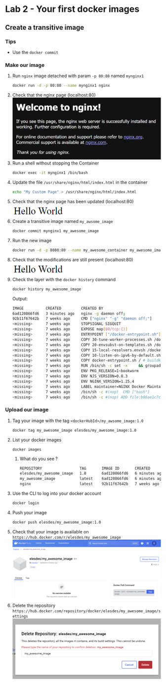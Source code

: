 # Lab 2 - Your first docker images
## Create a transitive image
### Tips

- Use the `docker commit`

### Make our image

1. Run `nginx` image detached with param `-p 80:80` named `mynginx1`
   ```bash
   docker run -d -p 80:80 --name mynginx1 nginx
   ```
2. Check that the nginx page (localhost:80)
![alt text](./img/img_0.png)
3. Run a shell without stopping the Container
   ```bash
   docker exec -it mynginx1 /bin/bash
   ```
4. Update the file `/usr/share/nginx/html/index.html` in the container
   ```bash
   echo "My Custom Page" > /usr/share/nginx/html/index.html
   ```
5. Check that the nginx page has been updated (localhost:80)<br>
![img 1](./img/img_1.png)
6. Create a transitive image named `my_awsome_image`
   ```bash
   docker commit mynginx1 my_awesome_image
   ```
7. Run the new image
   ```bash
   docker run -d -p 8080:80 --name my_awesome_container my_awesome_image
   ```
8. Check that the modifications are still present (localhost:80)<br>
![img 2](./img/img_2.png)
9. Check the layer with the `docker history` command
   ```bash
   docker history my_awesome_image
   ```
   Output:
   ```bash
   IMAGE          CREATED         CREATED BY                                      SIZE      COMMENT
   6ad120866fd6   3 minutes ago   nginx -g daemon off;                            1.26kB    
   92b11f67642b   7 weeks ago     CMD ["nginx" "-g" "daemon off;"]                0B        buildkit.dockerfile.v0
   <missing>      7 weeks ago     STOPSIGNAL SIGQUIT                              0B        buildkit.dockerfile.v0
   <missing>      7 weeks ago     EXPOSE map[80/tcp:{}]                           0B        buildkit.dockerfile.v0
   <missing>      7 weeks ago     ENTRYPOINT ["/docker-entrypoint.sh"]            0B        buildkit.dockerfile.v0
   <missing>      7 weeks ago     COPY 30-tune-worker-processes.sh /docker-ent…   4.62kB    buildkit.dockerfile.v0
   <missing>      7 weeks ago     COPY 20-envsubst-on-templates.sh /docker-ent…   3.02kB    buildkit.dockerfile.v0
   <missing>      7 weeks ago     COPY 15-local-resolvers.envsh /docker-entryp…   336B      buildkit.dockerfile.v0
   <missing>      7 weeks ago     COPY 10-listen-on-ipv6-by-default.sh /docker…   2.12kB    buildkit.dockerfile.v0
   <missing>      7 weeks ago     COPY docker-entrypoint.sh / # buildkit          1.62kB    buildkit.dockerfile.v0
   <missing>      7 weeks ago     RUN /bin/sh -c set -x     && groupadd --syst…   112MB     buildkit.dockerfile.v0
   <missing>      7 weeks ago     ENV PKG_RELEASE=1~bookworm                      0B        buildkit.dockerfile.v0
   <missing>      7 weeks ago     ENV NJS_VERSION=0.8.3                           0B        buildkit.dockerfile.v0
   <missing>      7 weeks ago     ENV NGINX_VERSION=1.25.4                        0B        buildkit.dockerfile.v0
   <missing>      7 weeks ago     LABEL maintainer=NGINX Docker Maintainers <d…   0B        buildkit.dockerfile.v0
   <missing>      7 weeks ago     /bin/sh -c #(nop)  CMD ["bash"]                 0B        
   <missing>      7 weeks ago     /bin/sh -c #(nop) ADD file:b86ae1c7ca3586d8f…   74.8MB
   ```

### Upload our image

1. Tag your image with the tag `<dockerHubId>/my_awsome_image:1.0`
   ```bash
   docker tag my_awesome_image elesdes/my_awesome_image:1.0
   ```
2. List your docker images
   ```
   docker images
   ```
   1. What do you see ?
      ```bash
      REPOSITORY                 TAG       IMAGE ID       CREATED         SIZE
      elesdes/my_awesome_image   1.0       6ad120866fd6   6 minutes ago   187MB
      my_awesome_image           latest    6ad120866fd6   6 minutes ago   187MB
      nginx                      latest    92b11f67642b   7 weeks ago     187MB
      ```
3. Use the CLI to log into your docker account
   ```bash
   docker login
   ```
4. Push your image<br>
   ```bash
   docker push elesdes/my_awesome_image:1.0
   ```
5. Check that your image is available on `https://hub.docker.com/r/elesdes/my_awesome_image`
![img 3](./img/img_3.png)
6. Delete the repository `https://hub.docker.com/repository/docker/elesdes/my_awesome_image/settings`
![img 4](./img/img_4.png)